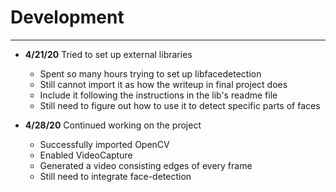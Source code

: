 # Development

---
 - **4/21/20** Tried to set up external libraries
   - Spent so many hours trying to set up libfacedetection
   - Still cannot import it as how the writeup in final project does
   - Include it following the instructions in the lib's readme file
   - Still need to figure out how to use it to detect specific parts of faces
   
 - **4/28/20** Continued working on the project
   - Successfully imported OpenCV
   - Enabled VideoCapture
   - Generated a video consisting edges of every frame
   - Still need to integrate face-detection